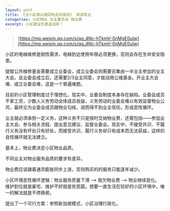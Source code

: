 ```yaml
---
layout: post
title: 《当小区难以挽回地走向衰败》 阅读笔记
categories: 小区物业 业主委员会 物业费
excerpt: 小区建设任重道远呢！
---
```


> [https://mp.weixin.qq.com/s/qg_4Nc-hTkmV-0nMgE0uIw](https://mp.weixin.qq.com/s/qg_4Nc-hTkmV-0nMgE0uIw)

小区的电梯维修是刚性需求，电梯到达使用年限必须更换，否则会存在生命安全隐患。

提取公共维修基金需要成立业委会，成立业委会则需要召集由一半业主参加的业主大会。且业委会成立后，还需要2/3业主同意，才能动用公维基金。开业主大会难、成立业委会难，这是一个普遍难题。

目前的小区管理制度过于理想化，现实中，业委会制度本身存在缺陷。业委会成员不拿工资，少数人义务劳动全体成员收益，义务劳动的业委会难以有效监督物业公司，最终沦为业委会成员跟物业勾结，进而得不到业主信任。形成恶性循环。

业主就必须承担一定义务，这种义务不只是按时交纳物业费，还需包括——参加业主大会、参与相关流程、提出意见建议、监督业委会。现实中，不接受共识、不履行义务没有坏处只有好处，而接受共识、履行义务却只有成本而无法获益，这样的良性循环就无法建立。

基本上，物业费决定小区物业品质。

不同业主对物业服务品质的要求有差异。

物业费应该跟着通货膨胀同步上涨，否则购买的的服务只能逐年减少。

小区环境恶性循环逻辑：物业服务质量下滑 —> 拖欠物业费 —> 物业继续恶化。 维护到位就是豪宅、维护不好就是贫民窟。想要一直生活在较好的小区环境中，唯一的解法就是不停换房。

提出了一个可行方案：参照新加坡模式，小区治理行政化。
